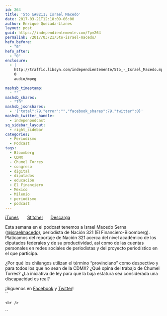 ```yaml
---
id: 264
title: '5to &#8211; Israel Macedo'
date: 2017-03-21T12:18:09-06:00
author: Enrique Quezada-Llanes
layout: post
guid: https://independientemente.com/?p=264
permalink: /2017/03/21/5to-israel-macedo/
hefo_before:
  - "0"
hefo_after:
  - "0"
enclosure:
  - |
    http://traffic.libsyn.com/independientemente/5to_-_Israel_Macedo.mp3
    0
    audio/mpeg
    
mashsb_timestamp:
  - ""
mashsb_shares:
  - "79"
mashsb_jsonshares:
  - '{"total":79,"error":"","facebook_shares":79,"twitter":0}'
mashsb_twitter_handle:
  - indepenpodcast
sq_sidebar_layout:
  - right_sidebar
categories:
  - Periodismo
  - Podcast
tags:
  - Bloomberg
  - CDMX
  - Chumel Torres
  - congreso
  - digital
  - diputados
  - educación
  - El Financiero
  - Mexico
  - Milenio
  - periodismo
  - podcast
---
```

[iTunes](https://itunes.apple.com/us/podcast/independientemente/id1205770233?mt=2#episodeGuid=ada96ace7ef054afac464de250f57fda)       [Stitcher](http://www.stitcher.com/s?eid=49506756&refid=stpr)      [Descarga](http://traffic.libsyn.com/independientemente/5to_-_Israel_Macedo.mp3)

Esta semana en el podcast tenemos a Israel Macedo Serna ([@israelmacedo](https://twitter.com/israelmacedo)), periodista de Nación 321 (El Financiero-Bloomberg). Platicamos del reportaje de Nación 321 acerca del nivel académico de los diputados federales y de su productividad, así como de las cuentas personales en redes sociales de periodistas y del proyecto periodístico en el que participa.

¿Por qué los chilangos utilizan el término &#8220;provinciano&#8221; como despectivo y para todos los que no sean de la CDMX? ¿Qué opina del trabajo de Chumel Torres? ¿La iniciativa de ley para que la baja estatura sea considerada una discapacidad es real?

¡Síguenos en [Facebook](https://facebook.com/indpndntmente) y [Twitter](https://twitter.com/indepenpodcast)!  
``

`<br />
` 

``